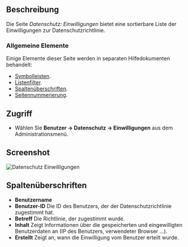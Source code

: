 <!-- Filename: Help4.x:Privacy:_Consents / Display title: Datenschutz: Zustimmungen -->

## Beschreibung

Die Seite *Datenschutz: Einwilligungen* bietet eine sortierbare Liste der Einwilligungen zur Datenschutzrichtlinie.

### Allgemeine Elemente

Einige Elemente dieser Seite werden in separaten Hilfedokumenten behandelt:

* [Symbolleisten](jdocmanual?article=help/common-elements/toolbars).
* [Listenfilter](jdocmanual?article=help/common-elements/list-filters).
* [Spaltenüberschriften](jdocmanual?article=help/common-elements/list-column-headers).
* [Seitennummerierung](jdocmanual?article=help/common-elements/list-pagination).

## Zugriff

- Wählen Sie **Benutzer → Datenschutz → Einwilligungen** aus dem Administrationsmenü.

## Screenshot

![Datenschutz Einwilligungen](../../../de/images/privacy/privacy-consents.png)

## Spaltenüberschriften

* **Benutzername**
* **Benutzer-ID** Die ID des Benutzers, der der Datenschutzrichtlinie zugestimmt hat.
* **Betreff** Die Richtlinie, der zugestimmt wurde.
* **Inhalt** Zeigt Informationen über die gespeicherten und eingewilligten Benutzerdaten an (IP des Benutzers, verwendeter Browser ...).
* **Erstellt** Zeigt an, wann die Einwilligung vom Benutzer erteilt wurde.
